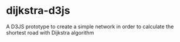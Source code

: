 # dijkstra-d3js
A D3JS prototype to create a simple network in order to calculate the shortest road with Dijkstra algorithm
